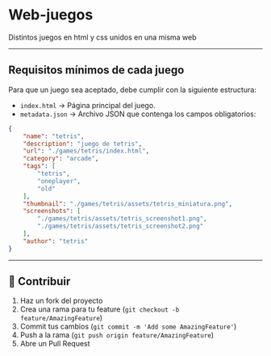 # Web-juegos
Distintos juegos en html y css unidos en una misma web

---

## Requisitos mínimos de cada juego

Para que un juego sea aceptado, debe cumplir con la siguiente estructura:

- `index.html` → Página principal del juego.
- `metadata.json` → Archivo JSON que contenga los campos obligatorios:

```json 
{
    "name": "tetris",
    "description": "juego de tetris",
    "url": "./games/tetris/index.html",
    "category": "arcade",
    "tags": [
        "tetris",
        "oneplayer",
        "old"
    ],
    "thumbnail": "./games/tetris/assets/tetris_miniatura.png",
    "screenshots": [
        "./games/tetris/assets/tetris_screenshot1.png",
        "./games/tetris/assets/tetris_screenshot2.png"
    ],
    "author": "tetris"
}
```

---

## 🤝 Contribuir

1. Haz un fork del proyecto
2. Crea una rama para tu feature (`git checkout -b feature/AmazingFeature`)
3. Commit tus cambios (`git commit -m 'Add some AmazingFeature'`)
4. Push a la rama (`git push origin feature/AmazingFeature`)
5. Abre un Pull Request
